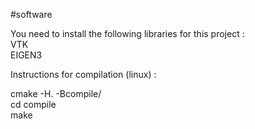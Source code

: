 #software

You need to install the following libraries for this project : <br>
VTK <br>
EIGEN3 <br>

Instructions for compilation (linux) : <br>

cmake -H. -Bcompile/ <br>
cd compile <br>
make 

